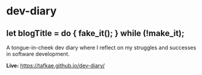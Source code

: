 # dev-diary

## let blogTitle = do { fake_it(); } while (!make_it);

A tongue-in-cheek dev diary where I reflect on my struggles and successes in software development.

**Live:** https://tafkae.github.io/dev-diary/
